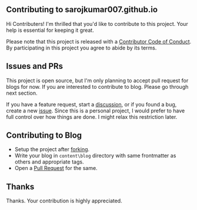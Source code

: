 ## Contributing to sarojkumar007.github.io

[fork]: /fork
[pr]: /compare
[discussion]: /discussions
[issue]: /issues
[style]: https://standardjs.com/
[code-of-conduct]: CODE_OF_CONDUCT.md

Hi Contributers! I'm thrilled that you'd like to contribute to this project. Your help is essential for keeping it great.

Please note that this project is released with a [Contributor Code of Conduct][code-of-conduct]. By participating in this project you agree to abide by its terms.

## Issues and PRs

This project is open source, but I'm only planning to accept pull request for blogs for now. If you are interested to contribute to blog. Please go through next section.

If you have a feature request, start a [discussion][discussion], or if you found a bug, create a new [issue][issue]. Since this is a personal project, I would prefer to have full control over how things are done. I might relax this restriction later.

## Contributing to Blog

- Setup the project after [forking][fork].
- Write your blog in `content\blog` directory with same frontmatter as others and appropriate tags.
- Open a [Pull Request][pr] for the same.

## Thanks

Thanks. Your contribution is highly appreciated.
